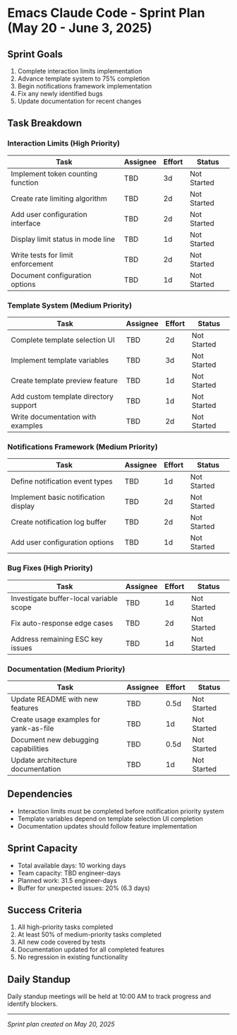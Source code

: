 # Emacs Claude Code - Sprint Plan (May 20 - June 3, 2025)

## Sprint Goals

1. Complete interaction limits implementation
2. Advance template system to 75% completion
3. Begin notifications framework implementation
4. Fix any newly identified bugs
5. Update documentation for recent changes

## Task Breakdown

### Interaction Limits (High Priority)

| Task | Assignee | Effort | Status |
|------|----------|--------|--------|
| Implement token counting function | TBD | 3d | Not Started |
| Create rate limiting algorithm | TBD | 2d | Not Started |
| Add user configuration interface | TBD | 2d | Not Started |
| Display limit status in mode line | TBD | 1d | Not Started |
| Write tests for limit enforcement | TBD | 2d | Not Started |
| Document configuration options | TBD | 1d | Not Started |

### Template System (Medium Priority)

| Task | Assignee | Effort | Status |
|------|----------|--------|--------|
| Complete template selection UI | TBD | 2d | Not Started |
| Implement template variables | TBD | 3d | Not Started |
| Create template preview feature | TBD | 1d | Not Started |
| Add custom template directory support | TBD | 1d | Not Started |
| Write documentation with examples | TBD | 2d | Not Started |

### Notifications Framework (Medium Priority)

| Task | Assignee | Effort | Status |
|------|----------|--------|--------|
| Define notification event types | TBD | 1d | Not Started |
| Implement basic notification display | TBD | 2d | Not Started |
| Create notification log buffer | TBD | 2d | Not Started |
| Add user configuration options | TBD | 1d | Not Started |

### Bug Fixes (High Priority)

| Task | Assignee | Effort | Status |
|------|----------|--------|--------|
| Investigate buffer-local variable scope | TBD | 1d | Not Started |
| Fix auto-response edge cases | TBD | 2d | Not Started |
| Address remaining ESC key issues | TBD | 1d | Not Started |

### Documentation (Medium Priority)

| Task | Assignee | Effort | Status |
|------|----------|--------|--------|
| Update README with new features | TBD | 0.5d | Not Started |
| Create usage examples for yank-as-file | TBD | 1d | Not Started |
| Document new debugging capabilities | TBD | 0.5d | Not Started |
| Update architecture documentation | TBD | 1d | Not Started |

## Dependencies

- Interaction limits must be completed before notification priority system
- Template variables depend on template selection UI completion
- Documentation updates should follow feature implementation

## Sprint Capacity

- Total available days: 10 working days
- Team capacity: TBD engineer-days
- Planned work: 31.5 engineer-days
- Buffer for unexpected issues: 20% (6.3 days)

## Success Criteria

1. All high-priority tasks completed
2. At least 50% of medium-priority tasks completed
3. All new code covered by tests
4. Documentation updated for all completed features
5. No regression in existing functionality

## Daily Standup

Daily standup meetings will be held at 10:00 AM to track progress and identify blockers.

---

*Sprint plan created on May 20, 2025*